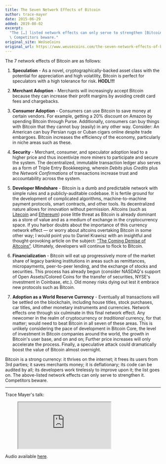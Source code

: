 ```yaml
---
title: The Seven Network Effects of Bitcoin
author: trace-mayer
date: 2015-06-29
added: 2019-08-02
excerpt:
  "The […] listed network effects can only serve to strengthen [Bitcoin].\
  \ Competitors beware."
original_site: WeUseCoins
original_url: https://www.weusecoins.com/the-seven-network-effects-of-bitcoin/
---
```


The 7 network effects of Bitcoin are as follows:

1. **Speculation** - As a novel, cryptographically-backed asset class with the potential for appreciation and high volatility, Bitcoin is perfect for speculators with a high tolerance for risk. **HODL!!!**

2. **Merchant Adoption** - Merchants will increasingly accept Bitcoin because they can increase their profit margins by avoiding credit card fees and chargebacks.

3. **Consumer Adoption** - Consumers can use Bitcoin to save money at certain vendors. For example, getting a 20% discount on Amazon by spending Bitcoin through Purse. Additionally, consumers can buy things with Bitcoin that they cannot buy (easily) in any other way. Consider: An American can buy Persian rugs or Cuban cigars online despite trade embargoes. Bitcoin increases the efficiency of the economy, particularly in niche areas such as these.

4. **Security** - Merchant, consumer, and speculator adoption lead to a higher price and thus incentivize more miners to participate and secure the system. The decentralized, immutable transaction ledger also serves as a form of Triple Entry Bookkeeping, wherein _Debits_ plus _Credits_ plus the _Network Confirmations_ of transactions increase trust and accountability across the system.

5. **Developer Mindshare** - Bitcoin is a dumb and predictable network with simple rules and a publicly-auditable codebase. It is fertile ground for the development of complicated algorithms, machine-to-machine payment protocols, smart contracts, and other tools. Its decentralized nature allows for innovation without permission. Altcoins (such as [Litecoin](https://www.weusecoins.com/what-is-litecoin/) and [Ethereum](https://www.weusecoins.com/what-is-ethereum/)) pose little threat as Bitcoin is already dominant as a store of value and as a medium of exchange in the cryptocurrency space. If you harbor doubts about the importance of this currency network effect — or worry about altcoins overtaking Bitcoin in some other way; I would point you to Daniel Krawisz with an insightful and thought-provoking article on the subject: [“The Coming Demise of Altcoins”](/mempool/the-coming-demise-of-altcoins/). Ultimately, developers will continue to flock to Bitcoin.

6. **Financialization** - Bitcoin will eat up progressively more of the market share of legacy banking institutions in areas such as remittances, micropayments, peer-to-peer lending, and the exchange of stocks and securities. This process has already begun (consider NASDAQ's support of Open Assets/Colored Coins for the transfer of securities, NYSE's investment in Coinbase, etc.). Old money risks dying out lest it embrace new protocols such as Bitcoin.

7. **Adoption as a World Reserve Currency** - Eventually all transactions will be settled on the blockchain, including house titles, stock purchases, car titles, and other monetary instruments and currencies. Network effects one through six culminate in this final network effect. Any newcomer in the realm of cryptocurrency or _traditional_ currency, for that matter; would need to beat Bitcoin in all seven of these areas. This is unlikely considering the pace of development in Bitcoin Core, the level of investment in Bitcoin companies around the world, the growth in Bitcoin's user base, and on and on; Further price increases will only accelerate the process. Finally, a speculative attack could dramatically boost the value of Bitcoin almost overnight.

Bitcoin is a strong currency: it thrives on the internet; it frees its users from 3rd parties; it saves merchants money; it is deflationary; its code can be audited by all; its developers work tirelessly to improve upon it; the list goes on. The above-listed network effects can only serve to strengthen it. Competitors beware.

---

Trace Mayer's talk:

<figure>
  <iframe class="w-full aspect-video" src="https://www.youtube.com/embed/TCU-soMs1wY?rel=0" allowfullscreen></iframe>
</figure>

Audio available [here](https://www.bitcoin.kn/2015/06/crypsa-event-with-trace-mayer/).
